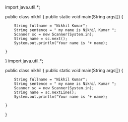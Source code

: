  import java.util.*;

public class nikhil
{
    public static void main(String args[])
    {
        
        String fullname = "Nikhil Kumar";
        String sentence = " my name is Nikhil Kumar ";
        Scanner sc = new Scanner(System.in);
        String name = sc.next();
        System.out.println("Your name is "+ name);
        
    }
}
import java.util.*;

public class nikhil
{
    public static void main(String args[])
    {
        
        String fullname = "Nikhil Kumar";
        String sentence = " my name is Nikhil Kumar ";
        Scanner sc = new Scanner(System.in);
        String name = sc.nextLine();
        System.out.println("Your name is "+ name);
        
    }
}

<!---
Nikhil-167/Nikhil-167 is a ✨ special ✨ repository because its `README.md` (this file) appears on your GitHub profile.
You can click the Preview link to take a look at your changes.
--->
